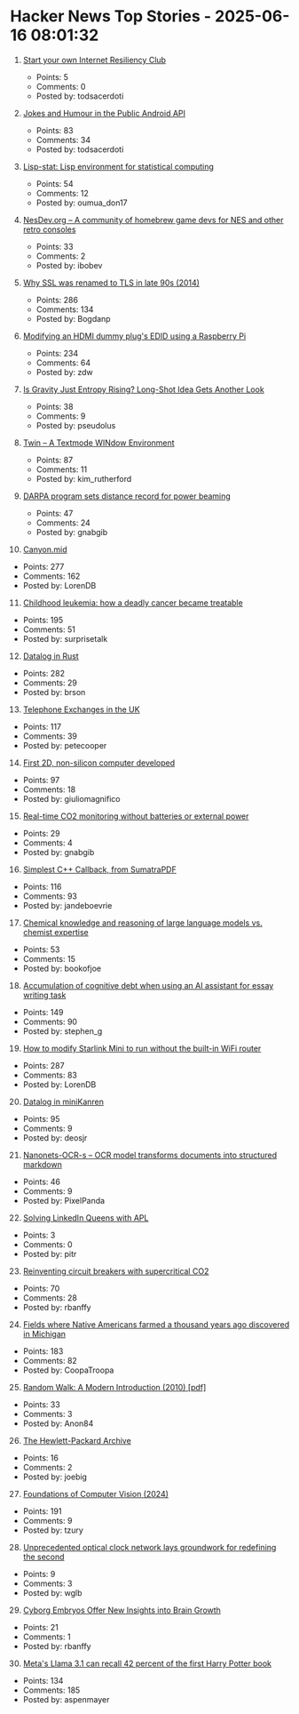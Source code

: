# Hacker News Top Stories - 2025-06-16 08:01:32

1. [Start your own Internet Resiliency Club](https://bowshock.nl/irc/)
   - Points: 5
   - Comments: 0
   - Posted by: todsacerdoti

2. [Jokes and Humour in the Public Android API](https://voxelmanip.se/2025/06/14/jokes-and-humour-in-the-public-android-api/)
   - Points: 83
   - Comments: 34
   - Posted by: todsacerdoti

3. [Lisp-stat: Lisp environment for statistical computing](https://lisp-stat.dev/about/)
   - Points: 54
   - Comments: 12
   - Posted by: oumua_don17

4. [NesDev.org – A community of homebrew game devs for NES and other retro consoles](https://www.nesdev.org/)
   - Points: 33
   - Comments: 2
   - Posted by: ibobev

5. [Why SSL was renamed to TLS in late 90s (2014)](https://tim.dierks.org/2014/05/security-standards-and-name-changes-in.html)
   - Points: 286
   - Comments: 134
   - Posted by: Bogdanp

6. [Modifying an HDMI dummy plug's EDID using a Raspberry Pi](https://www.downtowndougbrown.com/2025/06/modifying-an-hdmi-dummy-plugs-edid-using-a-raspberry-pi/)
   - Points: 234
   - Comments: 64
   - Posted by: zdw

7. [Is Gravity Just Entropy Rising? Long-Shot Idea Gets Another Look](https://www.quantamagazine.org/is-gravity-just-entropy-rising-long-shot-idea-gets-another-look-20250613/)
   - Points: 38
   - Comments: 9
   - Posted by: pseudolus

8. [Twin – A Textmode WINdow Environment](https://github.com/cosmos72/twin)
   - Points: 87
   - Comments: 11
   - Posted by: kim_rutherford

9. [DARPA program sets distance record for power beaming](https://www.darpa.mil/news/2025/darpa-program-distance-record-power-beaming)
   - Points: 47
   - Comments: 24
   - Posted by: gnabgib

10. [Canyon.mid](https://canyonmid.com/)
   - Points: 277
   - Comments: 162
   - Posted by: LorenDB

11. [Childhood leukemia: how a deadly cancer became treatable](https://ourworldindata.org/childhood-leukemia-treatment-history)
   - Points: 195
   - Comments: 51
   - Posted by: surprisetalk

12. [Datalog in Rust](https://github.com/frankmcsherry/blog/blob/master/posts/2025-06-03.md)
   - Points: 282
   - Comments: 29
   - Posted by: brson

13. [Telephone Exchanges in the UK](https://telephone-exchanges.org.uk/)
   - Points: 117
   - Comments: 39
   - Posted by: petecooper

14. [First 2D, non-silicon computer developed](https://www.psu.edu/news/research/story/worlds-first-2d-non-silicon-computer-developed)
   - Points: 97
   - Comments: 18
   - Posted by: giuliomagnifico

15. [Real-time CO2 monitoring without batteries or external power](https://news.kaist.ac.kr/newsen/html/news/?mode=V&mng_no=47450)
   - Points: 29
   - Comments: 4
   - Posted by: gnabgib

16. [Simplest C++ Callback, from SumatraPDF](https://blog.kowalczyk.info/a-stsj/simplest-c-callback-from-sumatrapdf.html)
   - Points: 116
   - Comments: 93
   - Posted by: jandeboevrie

17. [Chemical knowledge and reasoning of large language models vs. chemist expertise](https://www.nature.com/articles/s41557-025-01815-x)
   - Points: 53
   - Comments: 15
   - Posted by: bookofjoe

18. [Accumulation of cognitive debt when using an AI assistant for essay writing task](https://arxiv.org/abs/2506.08872)
   - Points: 149
   - Comments: 90
   - Posted by: stephen_g

19. [How to modify Starlink Mini to run without the built-in WiFi router](https://olegkutkov.me/2025/06/15/how-to-modify-starlink-mini-to-run-without-the-built-in-wifi-router/)
   - Points: 287
   - Comments: 83
   - Posted by: LorenDB

20. [Datalog in miniKanren](https://deosjr.github.io/dynamicland/datalog.html)
   - Points: 95
   - Comments: 9
   - Posted by: deosjr

21. [Nanonets-OCR-s – OCR model transforms documents into structured markdown](https://huggingface.co/nanonets/Nanonets-OCR-s)
   - Points: 46
   - Comments: 9
   - Posted by: PixelPanda

22. [Solving LinkedIn Queens with APL](https://pitr.ca/2025-06-14-queens)
   - Points: 3
   - Comments: 0
   - Posted by: pitr

23. [Reinventing circuit breakers with supercritical CO2](https://spectrum.ieee.org/sf6-gas-replacement)
   - Points: 70
   - Comments: 28
   - Posted by: rbanffy

24. [Fields where Native Americans farmed a thousand years ago discovered in Michigan](https://www.smithsonianmag.com/smart-news/massive-field-where-native-american-farmers-grew-corn-beans-and-squash-1000-years-ago-discovered-in-michigan-180986758/)
   - Points: 183
   - Comments: 82
   - Posted by: CoopaTroopa

25. [Random Walk: A Modern Introduction (2010) [pdf]](https://www.math.uchicago.edu/~lawler/srwbook.pdf)
   - Points: 33
   - Comments: 3
   - Posted by: Anon84

26. [The Hewlett-Packard Archive](https://hparchive.com)
   - Points: 16
   - Comments: 2
   - Posted by: joebig

27. [Foundations of Computer Vision (2024)](https://visionbook.mit.edu)
   - Points: 191
   - Comments: 9
   - Posted by: tzury

28. [Unprecedented optical clock network lays groundwork for redefining the second](https://phys.org/news/2025-06-unprecedented-optical-clock-network-lays.html)
   - Points: 9
   - Comments: 3
   - Posted by: wglb

29. [Cyborg Embryos Offer New Insights into Brain Growth](https://spectrum.ieee.org/embryo-electrode-array)
   - Points: 21
   - Comments: 1
   - Posted by: rbanffy

30. [Meta's Llama 3.1 can recall 42 percent of the first Harry Potter book](https://www.understandingai.org/p/metas-llama-31-can-recall-42-percent)
   - Points: 134
   - Comments: 185
   - Posted by: aspenmayer


